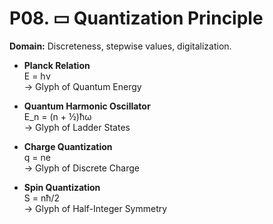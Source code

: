 # P08. ▭ Quantization Principle

**Domain:** Discreteness, stepwise values, digitalization.

- **Planck Relation**  
  E = hν  
  → Glyph of Quantum Energy  

- **Quantum Harmonic Oscillator**  
  E_n = (n + ½)ħω  
  → Glyph of Ladder States  

- **Charge Quantization**  
  q = ne  
  → Glyph of Discrete Charge  

- **Spin Quantization**  
  S = nħ/2  
  → Glyph of Half-Integer Symmetry
